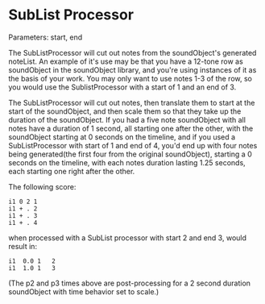 # SubList Processor

Parameters: start, end

The SubListProcessor will cut out notes from the soundObject's generated
noteList. An example of it's use may be that you have a 12-tone row as
soundObject in the soundObject library, and you're using instances of it
as the basis of your work. You may only want to use notes 1-3 of the
row, so you would use the SublistProcessor with a start of 1 and an end
of 3.

The SubListProcessor will cut out notes, then translate them to start at
the start of the soundObject, and then scale them so that they take up
the duration of the soundObject. If you had a five note soundObject with
all notes have a duration of 1 second, all starting one after the other,
with the soundObject starting at 0 seconds on the timeline, and if you
used a SubListProcessor with start of 1 and end of 4, you'd end up with
four notes being generated(the first four from the original
soundObject), starting a 0 seconds on the timeline, with each notes
duration lasting 1.25 seconds, each starting one right after the other.

The following score:

    i1 0 2 1
    i1 + . 2
    i1 + . 3
    i1 + . 4

when processed with a SubList processor with start 2 and end 3, would
result in:

    i1  0.0 1   2
    i1  1.0 1   3

(The p2 and p3 times above are post-processing for a 2 second duration
soundObject with time behavior set to scale.)
